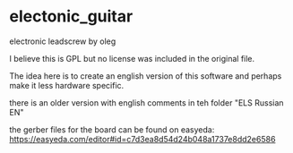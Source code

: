 # electonic_guitar
electronic leadscrew by oleg

I believe this is GPL but no license was included in the original file.

The idea here is to create an english version of this software and perhaps make it less hardware specific.

there is an older version with english comments in teh folder "ELS Russian EN"

the gerber files for the board can be found on easyeda:  https://easyeda.com/editor#id=c7d3ea8d54d24b048a1737e8dd2e6586


